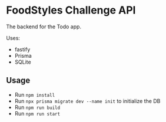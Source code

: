 # FoodStyles Challenge API

The backend for the Todo app.

Uses:

- fastify
- Prisma
- SQLite

## Usage

- Run `npm install`
- Run `npx prisma migrate dev --name init` to initialize the DB
- Run `npm run build`
- Run `npm run start`
